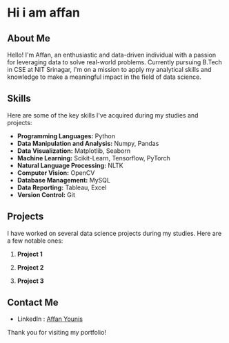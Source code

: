 # Hi i am affan

## About Me
Hello! I'm Affan, an enthusiastic and data-driven individual with a passion for leveraging data to solve real-world problems. Currently pursuing B.Tech in CSE at NIT Srinagar, I'm on a mission to apply my analytical skills and knowledge to make a meaningful impact in the field of data science.

## Skills
Here are some of the key skills I've acquired during my studies and projects:

- **Programming Languages:** Python
- **Data Manipulation and Analysis:** Numpy, Pandas
- **Data Visualization:** Matplotlib, Seaborn
- **Machine Learning:** Scikit-Learn, Tensorflow, PyTorch
- **Natural Language Processing:** NLTK
- **Computer Vision:** OpenCV
- **Database Management:** MySQL
- **Data Reporting:** Tableau, Excel
- **Version Control:** Git


## Projects
I have worked on several data science projects during my studies. Here are a few notable ones:
1. **Project 1**
  
2. **Project 2**
  
3. **Project 3**

## Contact Me
- LinkedIn : [Affan Younis](https://www.linkedin.com/in/affan-younis-73410a24b/)
  

Thank you for visiting my portfolio!
